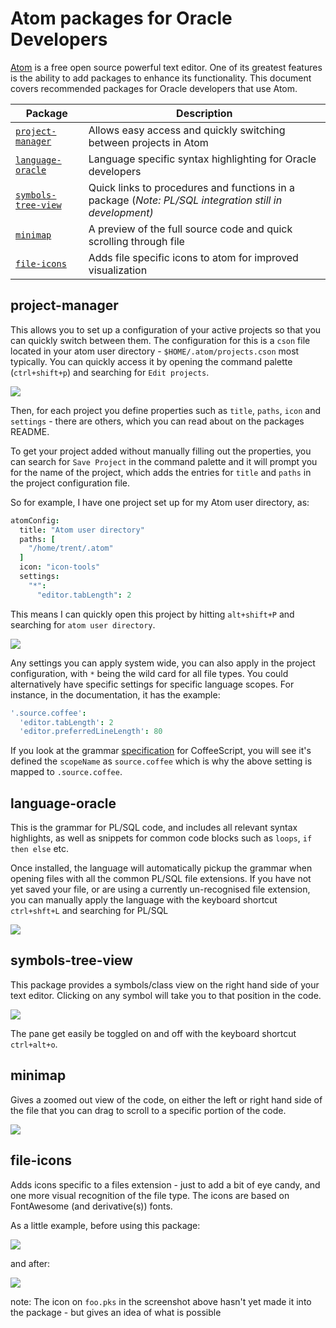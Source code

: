 # Atom packages for Oracle Developers

[Atom](atom.io) is a free open source powerful text editor. One of its greatest features is the ability to add packages to enhance its functionality. This document covers recommended packages for Oracle developers that use Atom.


Package                                                           | Description
----------------------------------------------------------------- | -------------------------
[`project-manager`](https://atom.io/packages/project-manager)      | Allows easy access and quickly switching between projects in Atom
[`language-oracle`](https://atom.io/packages/language-oracle)     | Language specific syntax highlighting for Oracle developers
[`symbols-tree-view`](https://atom.io/packages/symbols-tree-view) | Quick links to procedures and functions in a package (_Note: PL/SQL integration still in development)_
[`minimap`](https://atom.io/packages/minimap)                     | A preview of the full source code and quick scrolling through file
[`file-icons`](https://atom.io/packages/file-icons)               | Adds file specific icons to atom for improved visualization

## project-manager

This allows you to set up a configuration of your active projects so that you can quickly switch between them. The configuration for this is a `cson` file located in your atom user directory - `$HOME/.atom/projects.cson` most typically. You can quickly access it by opening the command palette (`ctrl+shift+p`) and searching for `Edit projects`.

![](https://cloud.githubusercontent.com/assets/1747643/11432340/58a546b2-9500-11e5-8026-d44fa9b0c798.png)

Then, for each project you define properties such as `title`, `paths`, `icon` and `settings` - there are others, which you can read about on the packages README.

To get your project added without manually filling out the properties, you can search for `Save Project` in the command palette and it will prompt you for the name of the project, which adds the entries for `title` and `paths` in the project configuration file.

So for example, I have one project set up for my Atom user directory, as:

```cson
atomConfig:
  title: "Atom user directory"
  paths: [
    "/home/trent/.atom"
  ]
  icon: "icon-tools"
  settings:
    "*":
      "editor.tabLength": 2
```

This means I can quickly open this project by hitting `alt+shift+P` and searching for `atom user directory`.

![](https://cloud.githubusercontent.com/assets/1747643/11432417/1d6b2cd6-9502-11e5-84a1-cd0137508814.png)

Any settings you can apply system wide, you can also apply in the project configuration, with `*` being the wild card for all file types. You could alternatively have specific settings for specific language scopes. For instance, in the documentation, it has the example:

```cson
'.source.coffee':
  'editor.tabLength': 2
  'editor.preferredLineLength': 80
```

If you look at the grammar [specification](https://github.com/atom/language-coffee-script/blob/master/grammars/coffeescript.cson) for CoffeeScript, you will see it's defined the `scopeName` as `source.coffee` which is why the above setting is mapped to `.source.coffee`.

## language-oracle

This is the grammar for PL/SQL code, and includes all relevant syntax highlights, as well as snippets for common code blocks such as `loops`, `if then else` etc.

Once installed, the language will automatically pickup the grammar when opening files with all the common PL/SQL file extensions. If you have not yet saved your file, or are using a currently un-recognised file extension, you can manually apply the language with the keyboard shortcut `ctrl+shft+L` and searching for PL/SQL

![](https://cloud.githubusercontent.com/assets/1747643/11353907/74f00ca6-929b-11e5-89f1-4a52dca44787.png)

## symbols-tree-view

This package provides a symbols/class view on the right hand side of your text editor. Clicking on any symbol will take you to that position in the code.

![](https://cloud.githubusercontent.com/assets/1747643/11354004/62272df6-929c-11e5-89a4-adc802e6349c.png)

The pane get easily be toggled on and off with the keyboard shortcut `ctrl+alt+o`.

## minimap

Gives a zoomed out view of the code, on either the left or right hand side of the file that you can drag to scroll to a specific portion of the code.

![](https://cloud.githubusercontent.com/assets/1747643/11354495/f057cc2c-929f-11e5-8d31-d7252f001ec9.png)

## file-icons

Adds icons specific to a files extension - just to add a bit of eye candy, and one more visual recognition of the file type. The icons are based on FontAwesome (and derivative(s)) fonts.

As a little example, before using this package:

![](https://cloud.githubusercontent.com/assets/1747643/11354338/d6529614-929e-11e5-9bb9-b7325e5aaaf2.png)

and after:

![](https://cloud.githubusercontent.com/assets/1747643/11354347/e8358f62-929e-11e5-832c-a4b085ec07b6.png)

note: The icon on `foo.pks` in the screenshot above hasn't yet made it into the package - but gives an idea of what is possible
